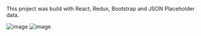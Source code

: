 This project was build with React, Redux, Bootstrap and JSON Placeholder data. 

![image](https://user-images.githubusercontent.com/26104823/43973813-86b58e6c-9ca6-11e8-8566-1dcc0490d917.png)
![image](https://user-images.githubusercontent.com/26104823/43995868-3b4fe46a-9d85-11e8-938b-dcb2f224bfc8.png)
